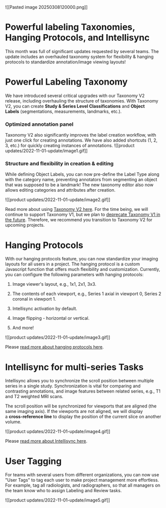 ![[Pasted image 20250308120000.png]]

# Powerful labeling Taxonomies, Hanging Protocols, and Intellisync

This month was full of significant updates requested by several teams. The update includes an overhauled taxonomy system for flexibility & hanging protocols to standardize annotation/image viewing layouts!

# Powerful Labeling Taxonomy

We have introduced several critical upgrades with our Taxonomy V2 release, including overhauling the structure of taxonomies. With Taxonomy V2, you can create **Study & Series Level Classifications** and **Object Labels** (segmentations, measurements, landmarks, etc.).

### Optimized annotation panel

Taxonomy V2 also significantly improves the label creation workflow, with just one click for creating annotations. We have also added shortcuts (1, 2, 3, etc.) for quickly creating instances of annotations.
![[product updates/2022-11-01-update/image1.gif]]


### Structure and flexibility in creation & editing

While defining Object Labels, you can now pre-define the Label Type along with the category name, preventing annotators from segmenting an object that was supposed to be a landmark! The new taxonomy editor also now allows editing categories and attributes after creation.

![[product updates/2022-11-01-update/image2.gif]]

Read more about using [Taxonomy V2 here](https://docs.redbrickai.com/projects/taxonomies). For the time being, we will continue to support Taxonomy V1, but we plan to [deprecate Taxonomy V1 in the future](https://docs.redbrickai.com/projects/taxonomies#taxonomy-v1-vs.-taxonomy-v2). Therefore, we recommend you transition to Taxonomy V2 for upcoming projects.

# Hanging Protocols

With our hanging protocols feature, you can now standardize your imaging layouts for all users in a project. The hanging protocol is a custom Javascript function that offers much flexibility and customization. Currently, you can configure the following parameters with hanging protocols:

1. Image viewer's layout, e.g., 1x1, 2x1, 3x3.
    
2. The contents of each viewport, e.g., Series 1 axial in viewport 0, Series 2 coronal in viewport 1.
    
3. Intellisync activation by default.
    
4. Image flipping - horizontal or vertical.
    
5. And more!
    

![[product updates/2022-11-01-update/image3.gif]]

Please [read more about hanging protocols here](https://docs.redbrickai.com/annotation/layout-and-multiple-volumes/custom-hanging-protocol).

# Intellisync for multi-series Tasks

Intellisync allows you to synchronize the scroll position between multiple series in a single study. Synchronization is vital for comparing and contrasting annotations, and image features between related series, e.g., T1 and T2 weighted MRI scans.

The scroll position will be synchronized for viewports that are aligned (the same imaging axis). If the viewports are not aligned, we will display a **cross-reference line** to display the position of the current slice on another volume.

![[product updates/2022-11-01-update/image4.gif]]

Please [read more about Intellisync here](https://docs.redbrickai.com/annotation/layout-and-multiple-volumes/intellisync).

# User Tagging

For teams with several users from different organizations, you can now use "User Tags" to tag each user to make project management more effortless. For example, tag all radiologists, and radiographers, so that all managers on the team know who to assign Labeling and Review tasks.

![[product updates/2022-11-01-update/image5.gif]]